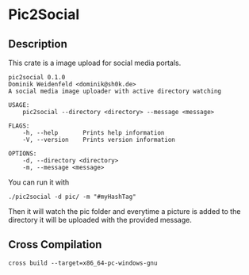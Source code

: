 # Pic2Social

## Description
This crate is a image upload for social media portals.

```
pic2social 0.1.0
Dominik Weidenfeld <dominik@sh0k.de>
A social media image uploader with active directory watching

USAGE:
    pic2social --directory <directory> --message <message>

FLAGS:
    -h, --help       Prints help information
    -V, --version    Prints version information

OPTIONS:
    -d, --directory <directory>
    -m, --message <message>
```

You can run it with
```
./pic2social -d pic/ -m "#myHashTag"
```

Then it will watch the pic folder and everytime a picture is added
to the directory it will be uploaded with the provided message.

## Cross Compilation
`cross build --target=x86_64-pc-windows-gnu`